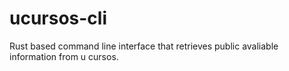 # ucursos-cli
Rust based command line interface that retrieves public avaliable information from u cursos.
